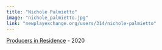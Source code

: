 ```yaml
---
title: "Nichole Palmietto"
image: "nichole_palmietto.jpg"
link: "newplayexchange.org/users/314/nichole-palmietto"
---
```


[Producers in Residence](/programs/producers-in-residence/) - 2020
